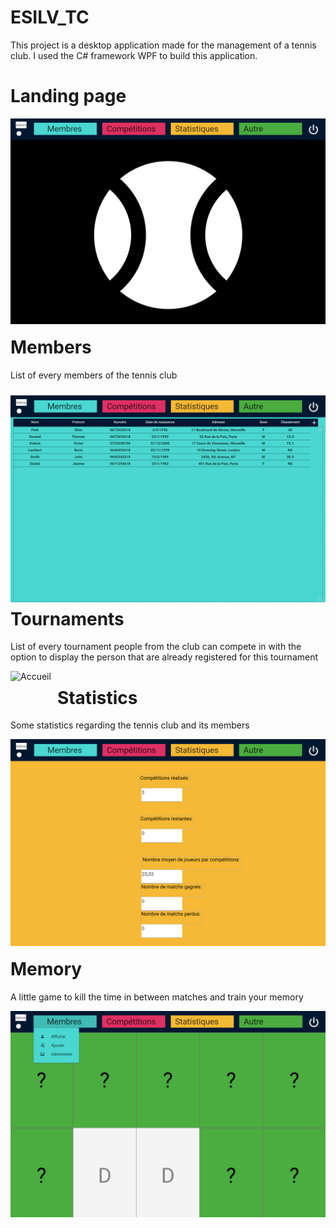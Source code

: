 # ESILV_TC
This project is a desktop application made for the management of a tennis club. I used the C# framework WPF to build this application.

# Landing page
<img src="Screenshots/Accueil.png"
     alt="Accueil"
     style="float: left; margin-right: 10px; margin-bottom: 20px" />

# Members
List of every members of the tennis club

<img src="Screenshots/Membres.png"
     alt="Accueil"
     style="float: left; margin-right: 10px; margin-bottom: 10px; margin-top: 10px" />

# Tournaments
List of every tournament people from the club can compete in with the option to display the person that are already registered for this tournament

<img src="Screenshots/Compétitions.png"
     alt="Accueil"
     style="float: left; margin-right: 10px; margin-bottom: 20px" />
     
# Statistics
Some statistics regarding the tennis club and its members

<img src="Screenshots/Stats.png"
     alt="Accueil"
     style="float: left; margin-right: 10px; margin-bottom: 20px" />
     
# Memory
A little game to kill the time in between matches and train your memory

<img src="Screenshots/Memory.png"
     alt="Accueil"
     style="float: left; margin-right: 10px; margin-bottom: 20px" />
